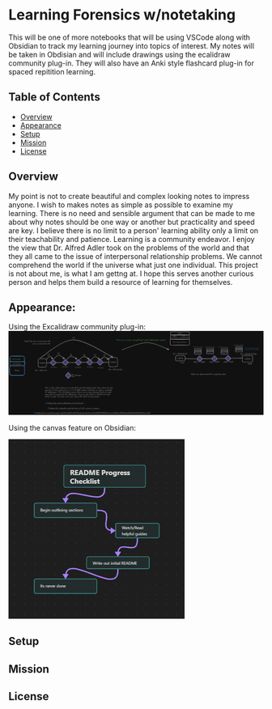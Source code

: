 # Learning Forensics w/notetaking

This will be one of more notebooks that will be using VSCode along with Obsidian to track my learning journey into topics of interest.
My notes will be taken in Obdisian and will include drawings using the ecalidraw community plug-in. They will also have an Anki style flashcard plug-in for spaced repitition learning. 

## Table of Contents
- [Overview](#overiew)
- [Appearance](#appearance)
- [Setup](#setup)
- [Mission](#mission)
- [License](#license)

## Overview 
My point is not to create beautiful and complex looking notes to impress anyone. I wish to makes notes as simple as possible to examine my learning. 
There is no need and sensible argument that can be made to me about why notes should be one way or another but practicality and speed are key. I 
believe there is no limit to a person' learning ability only a limit on their teachability and patience. Learning is a community endeavor. I enjoy the view
that Dr. Alfred Adler took on the problems of the world and that they all came to the issue of interpersonal relationship problems. We cannot comprehend 
the world if the universe what just one individual. This project is not about me, is what I am gettng at. I hope this serves another curious person
and helps them build a resource of learning for themselves. 

## Appearance: 

Using the Excalidraw community plug-in: 
<img src="Forensics_notebook\Image_folder\L2 and L3.png"></img>

Using the canvas feature on Obsidian:

<img src="Forensics_notebook\Image_folder\README_canvas.png"></img>


## Setup


## Mission


## License